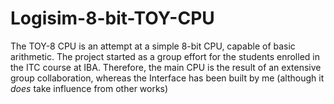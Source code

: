 # Logisim-8-bit-TOY-CPU
The TOY-8 CPU is an attempt at a simple 8-bit CPU, capable of basic arithmetic. The project started as a group effort for the students enrolled in the ITC course at IBA. Therefore, the main CPU is the result of an extensive group collaboration, whereas the Interface has been built by me (although it *does* take influence from other works)
